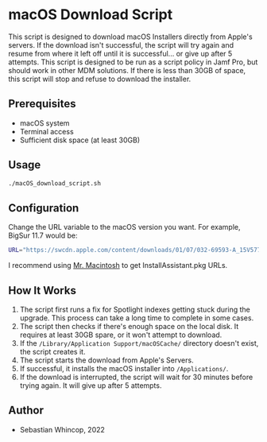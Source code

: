 # macOS Download Script

This script is designed to download macOS Installers directly from Apple's servers. If the download isn't successful, the script will try again and resume from where it left off until it is successful... or give up after 5 attempts. 
This script is designed to be run as a script policy in Jamf Pro, but should work in other MDM solutions. If there is less than 30GB of space, this script will stop and refuse to download the installer.

## Prerequisites

- macOS system
- Terminal access
- Sufficient disk space (at least 30GB)

## Usage

```bash
./macOS_download_script.sh
```

## Configuration

Change the URL variable to the macOS version you want. For example, BigSur 11.7 would be:

```bash
URL="https://swcdn.apple.com/content/downloads/01/07/032-69593-A_15V577BH7O/fau3wbhcg9pmo81cgkb2qjp0gfbp1jxu26/InstallAssistant.pkg"
```

I recommend using [Mr. Macintosh](https://mrmacintosh.com/) to get InstallAssistant.pkg URLs.

## How It Works

1. The script first runs a fix for Spotlight indexes getting stuck during the upgrade. This process can take a long time to complete in some cases.
2. The script then checks if there's enough space on the local disk. It requires at least 30GB spare, or it won't attempt to download.
3. If the `/Library/Application Support/macOSCache/` directory doesn't exist, the script creates it.
4. The script starts the download from Apple's Servers.
5. If successful, it installs the macOS installer into `/Applications/`.
6. If the download is interrupted, the script will wait for 30 minutes before trying again. It will give up after 5 attempts.

## Author

- Sebastian Whincop, 2022
